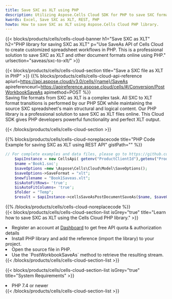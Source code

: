 ```yaml
---
title: Save SXC as XLT using PHP 
description: Utilizing Aspose.Cells Cloud SDK for PHP to save SXC format file as XLT format file. 
kwords: Excel, Save SXC as XLT, REST, PHP
howto: How to save SXC as XLT using Aspose.Cells Cloud PHP library.
---
```



{{< blocks/products/cells/cells-cloud-banner h1="Save SXC as XLT" h2="PHP library for saving SXC as XLT" p="Use SaveAs API of Cells Cloud to create customized spreadsheet workflows in PHP. This is a professional solution to save SXC as XLT and other document formats online using PHP." urlsection="saveas/sxc-to-xlt/" >}}

{{< blocks/products/cells/cells-cloud-section  title="Save a SXC file as XLT in PHP" >}}
{{% blocks/products/cells/cells-cloud-api-reference  apiurl=https://api.aspose.cloud/v3.0/cells/{name}/SaveAs  apireferenceurl=https://apireference.aspose.cloud/cells/#/Conversion/PostWorkbookSaveAs  apimethod=POST %}}
<br/>
Saving file formats from SXC as XLT is a complex task. All SXC to XLT format transitions is performed by our PHP SDK while maintaining the source SXC spreadsheet's main structural and logical content. Our PHP library is a professional solution to save SXC as XLT files online. This Cloud SDK gives PHP developers powerful functionality and perfect XLT output.

{{< /blocks/products/cells/cells-cloud-section >}}

{{% blocks/products/cells/cells-cloud-noreplacecode title="PHP Code Example for saving SXC as XLT using REST API" gistPath="" %}}
  
```php
// For complete examples and data files, please go to https://github.com/aspose-cells-cloud/aspose-cells-cloud-php/
    $apiInstance = new CellsApi( getenv("ProductClientId"),getenv("ProductClientSecret") );
    $name ='Book1.sxc';
    $saveOptions =new \Aspose\Cells\Cloud\Model\SaveOptions();
    $saveOptions->SaveFormat = "xlt";
    $newfilename = "Book1Saveas.xlt";
    $isAutoFitRows= 'true';
    $isAutoFitColumns= 'true';
    $folder = "Temp";
    $result = $apiInstance->cellsSaveAsPostDocumentSaveAs($name, $saveOptions, $newfilename,$isAutoFitRows, $isAutoFitColumns, $folder);
```
  
{{% /blocks/products/cells/cells-cloud-noreplacecode  %}}
<br/>
{{< blocks/products/cells/cells-cloud-section-list isGrey="true"  title="Learn how to save SXC as XLT using the Cells Cloud PHP library." >}}
<li>Register an account at <a href="https://dashboard.aspose.cloud/">Dashboard</a> to get free API quota & authorization details</li>
<li>Install PHP library and add the reference (import the library) to your project.</li>
<li>Open the source file in PHP.</li>
<li>Use the `PostWorkbookSaveAs` method to retrieve the resulting stream.</li>
{{< /blocks/products/cells/cells-cloud-section-list >}}

{{< blocks/products/cells/cells-cloud-section-list isGrey="true"  title="System Requirements" >}}
<li>PHP 7.4 or newer</li>
{{< /blocks/products/cells/cells-cloud-section-list >}}
